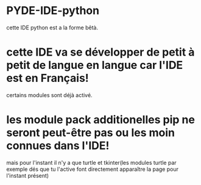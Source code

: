 # PYDE-IDE-python
cette IDE python est a la forme bêtà.
# cette IDE va se développer de petit à petit de langue en langue car l'IDE est en Français!

certains modules sont déjà activé.

# les module pack additionelles pip ne seront peut-être pas ou les moin connues dans l'IDE!

mais pour l'instant il n'y a que turtle et tkinter(les modules turtle par exemple dés que tu l'active font directement apparaître la page pour l'instant présent)
